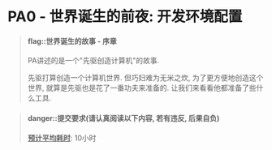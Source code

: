 
# PA0 - 世界诞生的前夜: 开发环境配置

> #### flag::世界诞生的故事 - 序章
> PA讲述的是一个"先驱创造计算机"的故事.
>
> 先驱打算创造一个计算机世界.
> 但巧妇难为无米之炊, 为了更方便地创造这个世界, 就算是先驱也是花了一番功夫来准备的.
> 让我们来看看他都准备了些什么工具.


> #### danger::提交要求(请认真阅读以下内容, 若有违反, 后果自负)
> **<u>预计平均耗时</u>**: 10小时
